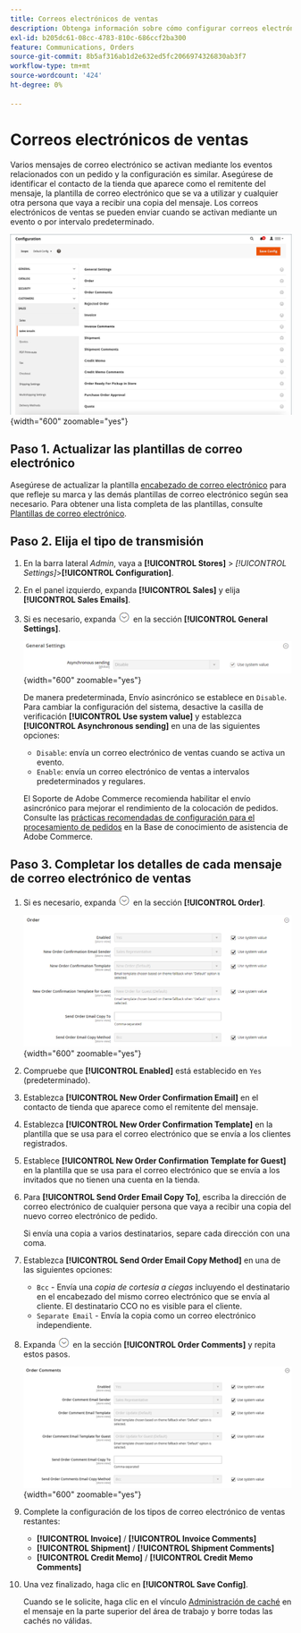 ```yaml
---
title: Correos electrónicos de ventas
description: Obtenga información sobre cómo configurar correos electrónicos de ventas para admitir las comunicaciones con los clientes sobre sus pedidos.
exl-id: b205dc61-08cc-4783-810c-686ccf2ba300
feature: Communications, Orders
source-git-commit: 8b5af316ab1d2e632ed5fc2066974326830ab3f7
workflow-type: tm+mt
source-wordcount: '424'
ht-degree: 0%

---
```


# Correos electrónicos de ventas

Varios mensajes de correo electrónico se activan mediante los eventos relacionados con un pedido y la configuración es similar. Asegúrese de identificar el contacto de la tienda que aparece como el remitente del mensaje, la plantilla de correo electrónico que se va a utilizar y cualquier otra persona que vaya a recibir una copia del mensaje. Los correos electrónicos de ventas se pueden enviar cuando se activan mediante un evento o por intervalo predeterminado.

![Configuración de ventas - correos electrónicos de ventas](./assets/config-sales-sales-email-full.png){width="600" zoomable="yes"}

## Paso 1. Actualizar las plantillas de correo electrónico

Asegúrese de actualizar la plantilla [encabezado de correo electrónico](../systems/email-template-custom.md#header-template) para que refleje su marca y las demás plantillas de correo electrónico según sea necesario. Para obtener una lista completa de las plantillas, consulte [Plantillas de correo electrónico](../systems/email-templates.md).

## Paso 2. Elija el tipo de transmisión

1. En la barra lateral _Admin_, vaya a **[!UICONTROL Stores]** > _[!UICONTROL Settings]_>**[!UICONTROL Configuration]**.

1. En el panel izquierdo, expanda **[!UICONTROL Sales]** y elija **[!UICONTROL Sales Emails]**.

1. Si es necesario, expanda ![Selector de expansión](../assets/icon-display-expand.png) en la sección **[!UICONTROL General Settings]**.

   ![Configuración de ventas - configuración general del correo electrónico de ventas](../configuration-reference/sales/assets/sales-emails-general-settings.png){width="600" zoomable="yes"}

   De manera predeterminada, Envío asincrónico se establece en `Disable`. Para cambiar la configuración del sistema, desactive la casilla de verificación **[!UICONTROL Use system value]** y establezca **[!UICONTROL Asynchronous sending]** en una de las siguientes opciones:

   - `Disable`: envía un correo electrónico de ventas cuando se activa un evento.
   - `Enable`: envía un correo electrónico de ventas a intervalos predeterminados y regulares.

   El Soporte de Adobe Commerce recomienda habilitar el envío asincrónico para mejorar el rendimiento de la colocación de pedidos. Consulte las [prácticas recomendadas de configuración para el procesamiento de pedidos](https://experienceleague.adobe.com/docs/commerce-operations/implementation-playbook/best-practices/maintenance/order-processing-configuration.html?lang=es) en la Base de conocimiento de asistencia de Adobe Commerce.

## Paso 3. Completar los detalles de cada mensaje de correo electrónico de ventas

1. Si es necesario, expanda ![Selector de expansión](../assets/icon-display-expand.png) en la sección **[!UICONTROL Order]**.

   ![Configuración de ventas - pedidos de correos electrónicos de ventas](../configuration-reference/sales/assets/sales-emails-order.png){width="600" zoomable="yes"}

1. Compruebe que **[!UICONTROL Enabled]** está establecido en `Yes` (predeterminado).

1. Establezca **[!UICONTROL New Order Confirmation Email]** en el contacto de tienda que aparece como el remitente del mensaje.

1. Establezca **[!UICONTROL New Order Confirmation Template]** en la plantilla que se usa para el correo electrónico que se envía a los clientes registrados.

1. Establece **[!UICONTROL New Order Confirmation Template for Guest]** en la plantilla que se usa para el correo electrónico que se envía a los invitados que no tienen una cuenta en la tienda.

1. Para **[!UICONTROL Send Order Email Copy To]**, escriba la dirección de correo electrónico de cualquier persona que vaya a recibir una copia del nuevo correo electrónico de pedido.

   Si envía una copia a varios destinatarios, separe cada dirección con una coma.

1. Establezca **[!UICONTROL Send Order Email Copy Method]** en una de las siguientes opciones:

   - `Bcc` - Envía una _copia de cortesía a ciegas_ incluyendo el destinatario en el encabezado del mismo correo electrónico que se envía al cliente. El destinatario CCO no es visible para el cliente.
   - `Separate Email` - Envía la copia como un correo electrónico independiente.

1. Expanda ![Selector de expansión](../assets/icon-display-expand.png) en la sección **[!UICONTROL Order Comments]** y repita estos pasos.

   ![Configuración de ventas - Comentarios de pedidos de correos electrónicos de ventas](../configuration-reference/sales/assets/sales-emails-order-comments.png){width="600" zoomable="yes"}

1. Complete la configuración de los tipos de correo electrónico de ventas restantes:

   - **[!UICONTROL Invoice]** / **[!UICONTROL Invoice Comments]**
   - **[!UICONTROL Shipment]** / **[!UICONTROL Shipment Comments]**
   - **[!UICONTROL Credit Memo]** / **[!UICONTROL Credit Memo Comments]**

1. Una vez finalizado, haga clic en **[!UICONTROL Save Config]**.

   Cuando se le solicite, haga clic en el vínculo [Administración de caché](../systems/cache-management.md) en el mensaje en la parte superior del área de trabajo y borre todas las cachés no válidas.
